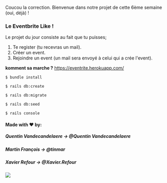 Coucou la correction. Bienvenue dans notre projet de cette 6ème semaine (oui, déjà) !

### Le Eventbrite Like !

Le projet du jour consiste au fait que tu puisses;

1. Te register (tu recevras un mail).
2. Créer un event.
3. Rejoindre un event (un mail sera envoyé à celui qui a crée l'event).

__komment sa marche ?__
https://eventrite.herokuapp.com/
~~~~~~~~~~~~~~~~~
$ bundle install

$ rails db:create

$ rails db:migrate

$ rails db:seed

$ rails console
~~~~~~~~~~~~~~~~~

#### Made with ♥ by:

##### Quentin Vandecandelaere -> @Quentin Vandecandelaere

##### Martin François -> @tinmar

##### Xavier Refour -> @Xavier.Refour


![](https://media.giphy.com/media/QNFhOolVeCzPQ2Mx85/giphy.gif)
